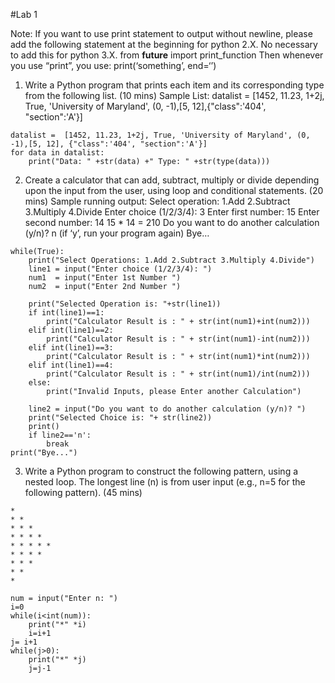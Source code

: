 
#Lab 1

Note: If you want to use print statement to output without newline, please add the
following statement at the beginning for python 2.X. No necessary to add this for
python 3.X.
from __future__ import print_function
Then whenever you use “print”, you use: print(‘something’, end=‘’)


1. Write a Python program that prints each item and its corresponding type from
the following list. (10 mins)
Sample List: datalist = [1452, 11.23, 1+2j, True, 'University of Maryland', (0, -1),[5, 12],{"class":'404', "section":'A'}]

```
datalist =  [1452, 11.23, 1+2j, True, 'University of Maryland', (0, -1),[5, 12], {"class":'404', "section":'A'}]
for data in datalist:
    print("Data: " +str(data) +" Type: " +str(type(data)))
```

2. Create a calculator that can add, subtract, multiply or divide depending upon
the input from the user, using loop and conditional statements. (20 mins)
Sample running output:
Select operation: 1.Add 2.Subtract 3.Multiply 4.Divide
Enter choice (1/2/3/4): 3
Enter first number: 15
Enter second number: 14
15 * 14 = 210
Do you want to do another calculation (y/n)? n (if ‘y’, run your program again)
Bye…

```
while(True):
    print("Select Operations: 1.Add 2.Subtract 3.Multiply 4.Divide")
    line1 = input("Enter choice (1/2/3/4): ")
    num1  = input("Enter 1st Number ")
    num2  = input("Enter 2nd Number ")

    print("Selected Operation is: "+str(line1))
    if int(line1)==1:
        print("Calculator Result is : " + str(int(num1)+int(num2)))
    elif int(line1)==2:
        print("Calculator Result is : " + str(int(num1)-int(num2)))
    elif int(line1)==3:
        print("Calculator Result is : " + str(int(num1)*int(num2)))
    elif int(line1)==4:
        print("Calculator Result is : " + str(int(num1)/int(num2)))
    else:
        print("Invalid Inputs, please Enter another Calculation")

    line2 = input("Do you want to do another calculation (y/n)? ")
    print("Selected Choice is: "+ str(line2))
    print()
    if line2=='n':
        break
print("Bye...")
```

3. Write a Python program to construct the following pattern, using a nested
loop. The longest line (n) is from user input (e.g., n=5 for the following pattern).
(45 mins)
```
*
* *
* * *
* * * *
* * * * *
* * * *
* * *
* *
*
```
```
num = input("Enter n: ")
i=0
while(i<int(num)):
    print("*" *i)
    i=i+1
j= i+1
while(j>0):
    print("*" *j)
    j=j-1
```
